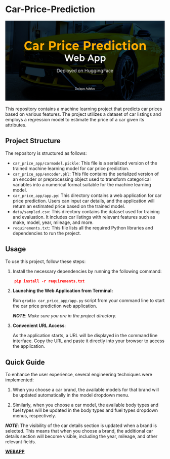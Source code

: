 # Car-Price-Prediction


<p style="text-align:center;">
    <img src="header.jpg">
</p>

This repository contains a machine learning project that predicts car prices based on various features. The project utilizes a dataset of car listings and employs a regression model to estimate the price of a car given its attributes.

## Project Structure

The repository is structured as follows:

- `car_price_app/carmodel.pickle`: This file is a serialized version of the trained machine learning model for car price prediction.
- `car_price_app/encoder.pkl`: This file contains the serialized version of an encoder or preprocessing object used to transform categorical variables into a numerical format suitable for the machine learning model.
- `car_price_app/app.py`: This directory contains a web application for car price prediction. Users can input car details, and the application will return an estimated price based on the trained model.
- `data/sampled.csv`: This directory contains the dataset used for training and evaluation. It includes car listings with relevant features such as make, model, year, mileage, and more.
- `requirements.txt`: This file lists all the required Python libraries and dependencies to run the project.

## Usage

To use this project, follow these steps:

1. Install the necessary dependencies by running the following command:
```json
    pip install -r requirements.txt 
```
2. **Launching the Web Application from Terminal:**
   
   Run `gradio car_price_app/app.py` script from your command line to start the car price prediction web application.

   ***NOTE***: *Make sure you are in the project directory.*

3. **Convenient URL Access**: 
   
   As the application starts, a URL will be displayed in the command line interface. Copy the URL and paste it directly into your browser to access the application. 

## Quick Guide 

To enhance the user experience, several engineering techniques were implemented:

1. When you choose a car brand, the available models for that brand will be updated automatically in the model dropdown menu.

2. Similarly, when you choose a car model, the available body types and fuel types will be updated in the body types and fuel types dropdown menus, respectively.

***NOTE***: The visibility of the car details section is updated when a brand is selected. This means that when you choose a brand, the additional car details section will become visible, including the year, mileage, and other relevant fields.

[**WEBAPP**](https://huggingface.co/spaces/theadedolapo/Car_price_prediction)
